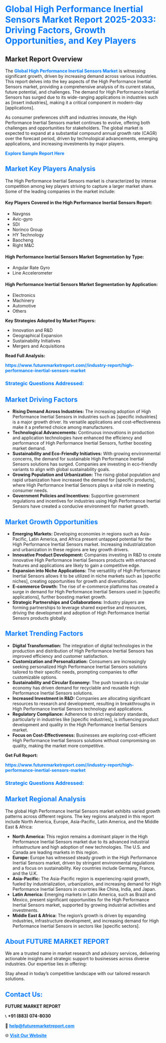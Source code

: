 <h1 style="color: #007BFF;">Global High Performance Inertial Sensors Market Report 2025-2033: Driving Factors, Growth Opportunities, and Key Players</h1>

<section id="overview">
<h2>Market Report Overview</h2>
<p>The <a href="https://www.futuremarketreport.com//industry-report/high-performance-inertial-sensors-market" style="color: #007BFF; text-decoration: none;"><strong>Global High Performance Inertial Sensors Market</strong></a> is witnessing significant growth, driven by increasing demand across various industries. This report delves into the key aspects of the High Performance Inertial Sensors market, providing a comprehensive analysis of its current status, future potential, and challenges. The demand for High Performance Inertial Sensors has surged due to its wide-ranging applications in industries such as [insert industries], making it a critical component in modern-day [applications].</p>
<p>As consumer preferences shift and industries innovate, the High Performance Inertial Sensors market continues to evolve, offering both challenges and opportunities for stakeholders. The global market is expected to expand at a substantial compound annual growth rate (CAGR) over the forecast period, driven by technological advancements, emerging applications, and increasing investments by major players.</p>
</section>

<section id="overview">
<p><a href="https://www.futuremarketreport.com//request-sample/reportId=52696" style="color: #007BFF; text-decoration: none;"><strong>Explore Sample Report Here</strong></a></p>
</section>

<section id="key-players">
<h2 style="color: #007BFF;">Market Key Players Analysis</h2>
<p>The High Performance Inertial Sensors market is characterized by intense competition among key players striving to capture a larger market share. Some of the leading companies in the market include:</p>
<h4>Key Players Covered in the High Performance Inertial Sensors Report:</h4>
<ul><li>Navgnss</li><li>Avic-gyro</li><li>SDI</li><li>Norinco Group</li><li>HY Technology</li><li>Baocheng</li><li>Right M&amp;C</li></ul>
<h4>High Performance Inertial Sensors Market Segmentation by Type:</h4>
<ul><li>Angular Rate Gyro</li><li>Line Accelerometer</li></ul>

<h4>High Performance Inertial Sensors Market Segmentation by Application:</h4>
<ul><li>Electronics</li><li>Machinery</li><li>Automotive</li><li>Others</li></ul>
<p><strong>Key Strategies Adopted by Market Players:</strong></p>
<ul>
<li>Innovation and R&D</li>
<li>Geographical Expansion</li>
<li>Sustainability Initiatives</li>
<li>Mergers and Acquisitions</li>
</ul>
</section>

<section>
<p><strong>Read Full Analysis: </strong></p><a href="https://www.futuremarketreport.com//industry-report/high-performance-inertial-sensors-market" style="color: #007BFF; text-decoration: none;"><strong>https://www.futuremarketreport.com//industry-report/high-performance-inertial-sensors-market</strong></a>
<h3 style="color: #007BFF;">Strategic Questions Addressed:</h3>
</section>

<section id="driving-factors">
<h2 style="color: #007BFF;">Market Driving Factors</h2>
<ul>
<li><strong>Rising Demand Across Industries:</strong> The increasing adoption of High Performance Inertial Sensors in industries such as [specific industries] is a major growth driver. Its versatile applications and cost-effectiveness make it a preferred choice among manufacturers.</li>
<li><strong>Technological Advancements:</strong> Continuous innovations in production and application technologies have enhanced the efficiency and performance of High Performance Inertial Sensors, further boosting market demand.</li>
<li><strong>Sustainability and Eco-Friendly Initiatives:</strong> With growing environmental concerns, the demand for sustainable High Performance Inertial Sensors solutions has surged. Companies are investing in eco-friendly variants to align with global sustainability goals.</li>
<li><strong>Growing Population and Urbanization:</strong> The rising global population and rapid urbanization have increased the demand for [specific products], where High Performance Inertial Sensors plays a vital role in meeting consumer needs.</li>
<li><strong>Government Policies and Incentives:</strong> Supportive government regulations and incentives for industries using High Performance Inertial Sensors have created a conducive environment for market growth.</li>
</ul>
</section>

<section id="growth-opportunities">
<h2 style="color: #007BFF;">Market Growth Opportunities</h2>
<ul>
<li><strong>Emerging Markets:</strong> Developing economies in regions such as Asia-Pacific, Latin America, and Africa present untapped potential for the High Performance Inertial Sensors market. Increasing industrialization and urbanization in these regions are key growth drivers.</li>
<li><strong>Innovative Product Development:</strong> Companies investing in R&D to create innovative High Performance Inertial Sensors products with enhanced features and applications are likely to gain a competitive edge.</li>
<li><strong>Expansion into Niche Applications:</strong> The versatility of High Performance Inertial Sensors allows it to be utilized in niche markets such as [specific niches], creating opportunities for growth and diversification.</li>
<li><strong>E-commerce Growth:</strong> The rise of e-commerce platforms has created a surge in demand for High Performance Inertial Sensors used in [specific applications], further boosting market growth.</li>
<li><strong>Strategic Partnerships and Collaborations:</strong> Industry players are forming partnerships to leverage shared expertise and resources, driving the development and adoption of High Performance Inertial Sensors products globally.</li>
</ul>
</section>

<section id="trending-factors">
<h2 style="color: #007BFF;">Market Trending Factors</h2>
<ul>
<li><strong>Digital Transformation:</strong> The integration of digital technologies in the production and distribution of High Performance Inertial Sensors has improved efficiency and customer satisfaction.</li>
<li><strong>Customization and Personalization:</strong> Consumers are increasingly seeking personalized High Performance Inertial Sensors solutions tailored to their specific needs, prompting companies to offer customizable options.</li>
<li><strong>Sustainability and Circular Economy:</strong> The push towards a circular economy has driven demand for recyclable and reusable High Performance Inertial Sensors solutions.</li>
<li><strong>Increased Investment in R&D:</strong> Companies are allocating significant resources to research and development, resulting in breakthroughs in High Performance Inertial Sensors technology and applications.</li>
<li><strong>Regulatory Compliance:</strong> Adherence to strict regulatory standards, particularly in industries like [specific industries], is influencing product development and quality in the High Performance Inertial Sensors market.</li>
<li><strong>Focus on Cost-Effectiveness:</strong> Businesses are exploring cost-efficient High Performance Inertial Sensors solutions without compromising on quality, making the market more competitive.</li>
</ul>
</section>

<section>
<p><strong>Get Full Report: </strong></p><a href="https://www.futuremarketreport.com//industry-report/high-performance-inertial-sensors-market" style="color: #007BFF; text-decoration: none;"><strong>https://www.futuremarketreport.com//industry-report/high-performance-inertial-sensors-market</strong></a>
<h3 style="color: #007BFF;">Strategic Questions Addressed:</h3>
</section>


<section id="regional-analysis">
<h2 style="color: #007BFF;">Market Regional Analysis</h2>
<p>The global High Performance Inertial Sensors market exhibits varied growth patterns across different regions. The key regions analyzed in this report include North America, Europe, Asia-Pacific, Latin America, and the Middle East & Africa:</p>
<ul>
<li><strong>North America:</strong> This region remains a dominant player in the High Performance Inertial Sensors market due to its advanced industrial infrastructure and high adoption of new technologies. The U.S. and Canada are leading markets in this region.</li>
<li><strong>Europe:</strong> Europe has witnessed steady growth in the High Performance Inertial Sensors market, driven by stringent environmental regulations and a focus on sustainability. Key countries include Germany, France, and the U.K.</li>
<li><strong>Asia-Pacific:</strong> The Asia-Pacific region is experiencing rapid growth, fueled by industrialization, urbanization, and increasing demand for High Performance Inertial Sensors in countries like China, India, and Japan.</li>
<li><strong>Latin America:</strong> Emerging markets in Latin America, such as Brazil and Mexico, present significant opportunities for the High Performance Inertial Sensors market, supported by growing industrial activities and investments.</li>
<li><strong>Middle East & Africa:</strong> The region’s growth is driven by expanding industries, infrastructure development, and increasing demand for High Performance Inertial Sensors in sectors like [specific sectors].</li>
</ul>
</section>

<footer>
<h2 style="color: #007BFF;">About FUTURE MARKET REPORT</h2>
<p>We are a trusted name in market research and advisory services, delivering actionable insights and strategic support to businesses across diverse industries. Our expertise lies in offering:</p>

<p>Stay ahead in today’s competitive landscape with our tailored research solutions.</p>

<h2 style="color: #007BFF;">Contact Us:</h2>
<p><strong>FUTURE MARKET REPORT</strong></p>
<p>📞 <strong>+91 (883) 074-8030</strong></p>
<p>📧 <strong><a href="mailto:help@futuremarketreport.com" style="color: #007BFF;">help@futuremarketreport.com</a></strong></p>
<p>🌐 <strong><a href="https://www.futuremarketreport.com/" style="color: #007BFF;">Visit Our Website</a></strong></p>
</footer>